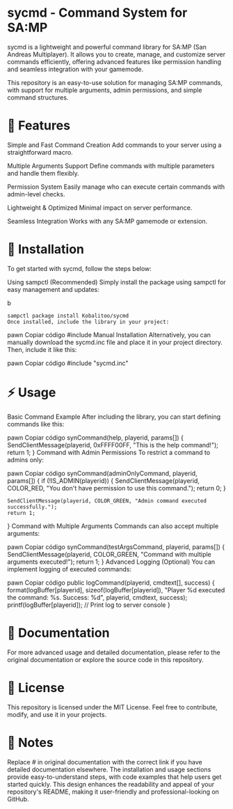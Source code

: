 # sycmd - Command System for SA:MP
sycmd is a lightweight and powerful command library for SA:MP (San Andreas Multiplayer). It allows you to create, manage, and customize server commands efficiently, offering advanced features like permission handling and seamless integration with your gamemode.

This repository is an easy-to-use solution for managing SA:MP commands, with support for multiple arguments, admin permissions, and simple command structures.
 
# 🚀 Features
Simple and Fast Command Creation
Add commands to your server using a straightforward macro.

Multiple Arguments Support
Define commands with multiple parameters and handle them flexibly.

Permission System
Easily manage who can execute certain commands with admin-level checks.

Lightweight & Optimized
Minimal impact on server performance.

Seamless Integration
Works with any SA:MP gamemode or extension.

# 🔧 Installation
To get started with sycmd, follow the steps below:

Using sampctl (Recommended)
Simply install the package using sampctl for easy management and updates:

b
```
sampctl package install Kobalitoo/sycmd
Once installed, include the library in your project:
```

pawn
Copiar código
#include <sycmd>
Manual Installation
Alternatively, you can manually download the sycmd.inc file and place it in your project directory. Then, include it like this:

pawn
Copiar código
#include "sycmd.inc"
# ⚡ Usage
Basic Command Example
After including the library, you can start defining commands like this:

pawn
Copiar código
synCommand(help, playerid, params[]) {
    SendClientMessage(playerid, 0xFFFF00FF, "This is the help command!");
    return 1;
}
Command with Admin Permissions
To restrict a command to admins only:

pawn
Copiar código
synCommand(adminOnlyCommand, playerid, params[]) {
    if (!IS_ADMIN(playerid)) {
        SendClientMessage(playerid, COLOR_RED, "You don't have permission to use this command.");
        return 0;
    }
    
    SendClientMessage(playerid, COLOR_GREEN, "Admin command executed successfully.");
    return 1;
}
Command with Multiple Arguments
Commands can also accept multiple arguments:

pawn
Copiar código
synCommand(testArgsCommand, playerid, params[]) {
    SendClientMessage(playerid, COLOR_GREEN, "Command with multiple arguments executed!");
    return 1;
}
Advanced Logging (Optional)
You can implement logging of executed commands:

pawn
Copiar código
public logCommand(playerid, cmdtext[], success)
{
    format(logBuffer[playerid], sizeof(logBuffer[playerid]), "Player %d executed the command: %s. Success: %d", playerid, cmdtext, success);
    printf(logBuffer[playerid]); // Print log to server console
}
# 📝 Documentation
For more advanced usage and detailed documentation, please refer to the original documentation or explore the source code in this repository.

# 📜 License
This repository is licensed under the MIT License. Feel free to contribute, modify, and use it in your projects.

# 📌 Notes
Replace # in original documentation with the correct link if you have detailed documentation elsewhere.
The installation and usage sections provide easy-to-understand steps, with code examples that help users get started quickly.
This design enhances the readability and appeal of your repository's README, making it user-friendly and professional-looking on GitHub.
